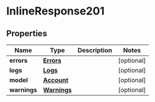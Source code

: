 # InlineResponse201

## Properties
Name | Type | Description | Notes
------------ | ------------- | ------------- | -------------
**errors** | [**Errors**](Errors.md) |  |  [optional]
**logs** | [**Logs**](Logs.md) |  |  [optional]
**model** | [**Account**](Account.md) |  |  [optional]
**warnings** | [**Warnings**](Warnings.md) |  |  [optional]
